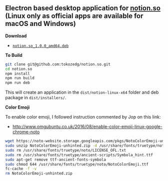 ## Electron based desktop application for [notion.so](https://www.notion.so) (Linux only as official apps are available for macOS and Windows)

**Download**

* [`notion.so_1.0.0_amd64.deb`](https://github.com/tokozedg/notion.so/releases/download/v1.0.0/notion.so_1.0.0_amd64.deb)

**To Build**
```bash
git clone git@github.com:tokozedg/notion.so.git
cd notion.so
npm install
npm run build
npm run deb
```

This will create an application in the `dist/notion-linux-x64` folder and deb
package in `dist/installers/`.

**Color Emoji**

To enable color emoji, I followed instruction commented by Jop on this link:
* http://www.omgubuntu.co.uk/2016/08/enable-color-emoji-linux-google-chrome-noto


```bash
wget https://noto-website.storage.googleapis.com/pkgs/NotoColorEmoji-unhinted.zip
sudo unzip NotoColorEmoji-unhinted.zip -d /usr/share/fonts/truetype/noto
sudo rm /usr/share/fonts/truetype/noto/LICENSE_OFL.txt
sudo rm /usr/share/fonts/truetype/ancient-scripts/Symbola_hint.ttf
sudo apt-get remove ttf-ancient-fonts-symbola
sudo chmod 644 /usr/share/fonts/truetype/noto/NotoColorEmoji.ttf
fc-cache -f -v
rm NotoColorEmoji-unhinted.zip
```
